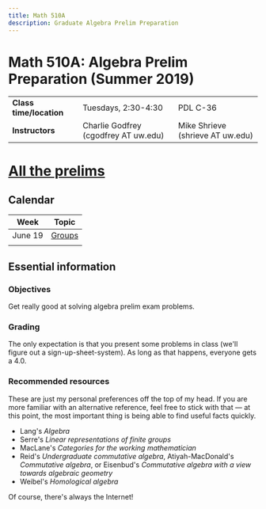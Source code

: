 ```yaml
---
title: Math 510A
description: Graduate Algebra Prelim Preparation
---
```


Math 510A: Algebra Prelim Preparation (Summer 2019)
===================================================

|                         |                                      |                                  |
|-------------------------|--------------------------------------|----------------------------------|
| **Class time/location** | Tuesdays, 2:30-4:30                  | PDL C-36                         |
| **Instructors**         | Charlie Godfrey (cgodfrey AT uw.edu) | Mike Shrieve (shrieve AT uw.edu) |


# [All the prelims](./old_prelims.html)


## Calendar 


| Week    | Topic                            |
|---------|----------------------------------|
| June 19 | [Groups](./problems/groups.html) |
|         |                                  |


<!-- | June 26  | [Groups continued](./ProbSets/GroupsProbsCtd.html), [Sylow theorems](./ProbSets/SylowProbs.html) | -->
<!-- | July 2   | [Rings and modules](./ProbSets/RingsMods.html)                                                   | -->
<!-- | July 9   | [Linear algebra](./ProbSets/RingsModsII.html)                                                    | -->
<!-- | July 16  | [Representations](./ProbSets/RepThryProbs.html)                                                  | -->
<!-- | July 23  | [Galois theory](./ProbSets/Galois.html)                                                          | -->
<!-- | July 30  | [Commutative algebra](./ProbSets/ComAlg.html)                                                    | -->
<!-- | August 6 | [Homological algebra](./ProbSets/HomAlg.html)                                                    | -->
<!-- | August 13         | The 2018 Prelim                                                                                  | -->



## Essential information

### Objectives

Get really good at solving algebra prelim exam problems.

### Grading 

The only expectation is that you present some problems in
class (we'll figure out a sign-up-sheet-system). As long as that
happens, everyone gets a 4.0. 

### Recommended resources 

These are just my personal preferences off the top of my head. If you
are more familiar with an alternative reference, feel free to stick
with that &mdash; at this point, the most important thing is being able to
find useful facts quickly.

-   Lang\'s *Algebra*
-   Serre\'s *Linear representations of finite groups*
-   MacLane\'s *Categories for the working mathematician*
-   Reid\'s *Undergraduate commutative algebra*, Atiyah-MacDonald\'s
    *Commutative algebra*, or Eisenbud's *Commutative algebra with a
    view towards algebraic geometry*
-   Weibel\'s *Homological algebra*

Of course, there's always the Internet!

